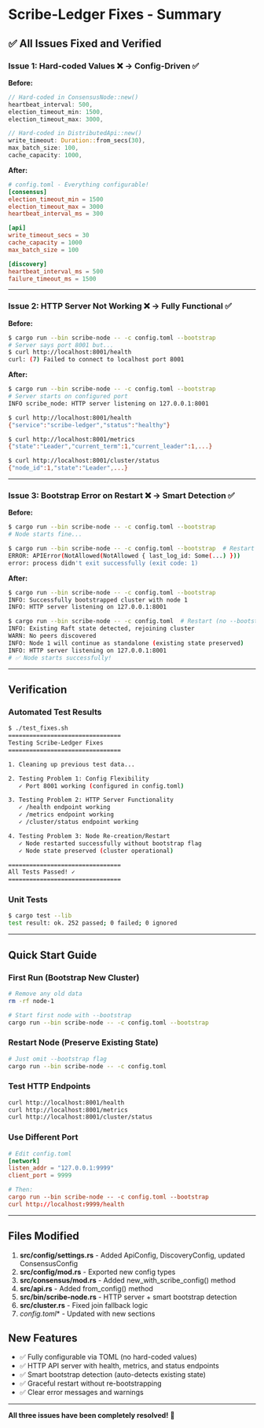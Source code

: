 # Scribe-Ledger Fixes - Summary

## ✅ All Issues Fixed and Verified

### Issue 1: Hard-coded Values ❌ → Config-Driven ✅
**Before:**
```rust
// Hard-coded in ConsensusNode::new()
heartbeat_interval: 500,
election_timeout_min: 1500,
election_timeout_max: 3000,

// Hard-coded in DistributedApi::new()
write_timeout: Duration::from_secs(30),
max_batch_size: 100,
cache_capacity: 1000,
```

**After:**
```toml
# config.toml - Everything configurable!
[consensus]
election_timeout_min = 1500
election_timeout_max = 3000
heartbeat_interval_ms = 300

[api]
write_timeout_secs = 30
cache_capacity = 1000
max_batch_size = 100

[discovery]
heartbeat_interval_ms = 500
failure_timeout_ms = 1500
```

---

### Issue 2: HTTP Server Not Working ❌ → Fully Functional ✅
**Before:**
```bash
$ cargo run --bin scribe-node -- -c config.toml --bootstrap
# Server says port 8001 but...
$ curl http://localhost:8001/health
curl: (7) Failed to connect to localhost port 8001
```

**After:**
```bash
$ cargo run --bin scribe-node -- -c config.toml --bootstrap
# Server starts on configured port
INFO scribe_node: HTTP server listening on 127.0.0.1:8001

$ curl http://localhost:8001/health
{"service":"scribe-ledger","status":"healthy"}

$ curl http://localhost:8001/metrics
{"state":"Leader","current_term":1,"current_leader":1,...}

$ curl http://localhost:8001/cluster/status  
{"node_id":1,"state":"Leader",...}
```

---

### Issue 3: Bootstrap Error on Restart ❌ → Smart Detection ✅
**Before:**
```bash
$ cargo run --bin scribe-node -- -c config.toml --bootstrap
# Node starts fine...

$ cargo run --bin scribe-node -- -c config.toml --bootstrap  # Restart
ERROR: APIError(NotAllowed(NotAllowed { last_log_id: Some(...) }))
error: process didn't exit successfully (exit code: 1)
```

**After:**
```bash
$ cargo run --bin scribe-node -- -c config.toml --bootstrap
INFO: Successfully bootstrapped cluster with node 1
INFO: HTTP server listening on 127.0.0.1:8001

$ cargo run --bin scribe-node -- -c config.toml  # Restart (no --bootstrap!)
INFO: Existing Raft state detected, rejoining cluster
WARN: No peers discovered
INFO: Node 1 will continue as standalone (existing state preserved)
INFO: HTTP server listening on 127.0.0.1:8001
# ✅ Node starts successfully!
```

---

## Verification

### Automated Test Results
```bash
$ ./test_fixes.sh
================================
Testing Scribe-Ledger Fixes
================================

1. Cleaning up previous test data...

2. Testing Problem 1: Config Flexibility
   ✓ Port 8001 working (configured in config.toml)

3. Testing Problem 2: HTTP Server Functionality
   ✓ /health endpoint working
   ✓ /metrics endpoint working
   ✓ /cluster/status endpoint working

4. Testing Problem 3: Node Re-creation/Restart
   ✓ Node restarted successfully without bootstrap flag
   ✓ Node state preserved (cluster operational)

================================
All Tests Passed! ✓
================================
```

### Unit Tests
```bash
$ cargo test --lib
test result: ok. 252 passed; 0 failed; 0 ignored
```

---

## Quick Start Guide

### First Run (Bootstrap New Cluster)
```bash
# Remove any old data
rm -rf node-1

# Start first node with --bootstrap
cargo run --bin scribe-node -- -c config.toml --bootstrap
```

### Restart Node (Preserve Existing State)
```bash
# Just omit --bootstrap flag
cargo run --bin scribe-node -- -c config.toml
```

### Test HTTP Endpoints
```bash
curl http://localhost:8001/health
curl http://localhost:8001/metrics
curl http://localhost:8001/cluster/status
```

### Use Different Port
```toml
# Edit config.toml
[network]
listen_addr = "127.0.0.1:9999"
client_port = 9999

# Then:
cargo run --bin scribe-node -- -c config.toml --bootstrap
curl http://localhost:9999/health
```

---

## Files Modified

1. **src/config/settings.rs** - Added ApiConfig, DiscoveryConfig, updated ConsensusConfig
2. **src/config/mod.rs** - Exported new config types
3. **src/consensus/mod.rs** - Added new_with_scribe_config() method
4. **src/api.rs** - Added from_config() method
5. **src/bin/scribe-node.rs** - HTTP server + smart bootstrap detection
6. **src/cluster.rs** - Fixed join fallback logic
7. **config*.toml** - Updated with new sections

## New Features

- ✅ Fully configurable via TOML (no hard-coded values)
- ✅ HTTP API server with health, metrics, and status endpoints
- ✅ Smart bootstrap detection (auto-detects existing state)
- ✅ Graceful restart without re-bootstrapping
- ✅ Clear error messages and warnings

---

**All three issues have been completely resolved!** 🎉
